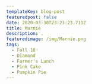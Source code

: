 ```yaml
---
templateKey: blog-post
featuredpost: false
date: 2020-03-30T23:23:23.711Z
title: Marnie
description: .
featuredimage: /img/Marnie.png
tags:
  - Fall 18
  - Diamond
  - Farmer's Lunch
  - Pink Cake
  - Pumpkin Pie
---
```

